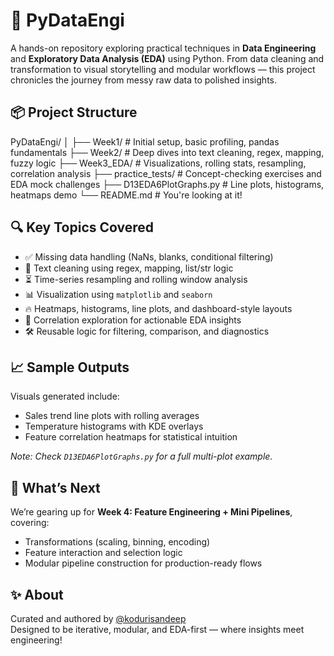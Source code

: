 # 🚀 PyDataEngi

A hands-on repository exploring practical techniques in **Data Engineering** and **Exploratory Data Analysis (EDA)** using Python. From data cleaning and transformation to visual storytelling and modular workflows — this project chronicles the journey from messy raw data to polished insights.

## 📦 Project Structure
PyDataEngi/ │ ├── Week1/                # Initial setup, basic profiling, pandas fundamentals ├── Week2/                # Deep dives into text cleaning, regex, mapping, fuzzy logic ├── Week3_EDA/            # Visualizations, rolling stats, resampling, correlation analysis ├── practice_tests/       # Concept-checking exercises and EDA mock challenges ├── D13EDA6PlotGraphs.py  # Line plots, histograms, heatmaps demo └── README.md             # You're looking at it!

## 🔍 Key Topics Covered

- ✅ Missing data handling (NaNs, blanks, conditional filtering)
- 🧹 Text cleaning using regex, mapping, list/str logic
- ⏳ Time-series resampling and rolling window analysis
- 📊 Visualization using `matplotlib` and `seaborn`
- 🔥 Heatmaps, histograms, line plots, and dashboard-style layouts
- 🧠 Correlation exploration for actionable EDA insights
- 🛠️ Reusable logic for filtering, comparison, and diagnostics

## 📈 Sample Outputs

Visuals generated include:
- Sales trend line plots with rolling averages
- Temperature histograms with KDE overlays
- Feature correlation heatmaps for statistical intuition

_Note: Check `D13EDA6PlotGraphs.py` for a full multi-plot example._

## 🧪 What’s Next

We’re gearing up for **Week 4: Feature Engineering + Mini Pipelines**, covering:
- Transformations (scaling, binning, encoding)
- Feature interaction and selection logic
- Modular pipeline construction for production-ready flows

## ✨ About

Curated and authored by [@kodurisandeep](https://github.com/kodurisandeep)  
Designed to be iterative, modular, and EDA-first — where insights meet engineering!
